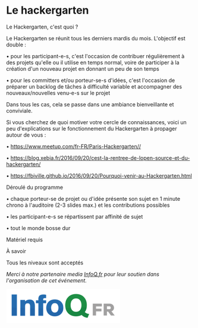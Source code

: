 # Le hackergarten

<!-- MACRO{snippet|debug=false|ignoreDownloadError=false|verbatim=false|file=src/site/resources/fragments/breadcrum.snippet.html} -->

Le Hackergarten, c'est quoi ?

Le Hackergarten se réunit tous les derniers mardis du mois. L'objectif est double :

• pour les participant-e-s, c'est l'occasion de contribuer régulièrement à des projets qu'elle ou il utilise en temps normal, voire de participer à la création d'un nouveau projet en donnant un peu de son temps

• pour les committers et/ou porteur-se-s d'idées, c'est l'occasion de préparer un backlog de tâches à difficulté variable et accompagner des nouveaux/nouvelles venu-e-s sur le projet

Dans tous les cas, cela se passe dans une ambiance bienveillante et conviviale.

Si vous cherchez de quoi motiver votre cercle de connaissances, voici un peu d'explications sur le fonctionnement du Hackergarten à propager autour de vous :

• <https://www.meetup.com/fr-FR/Paris-Hackergarten//>

• <https://blog.xebia.fr/2016/09/20/cest-la-rentree-de-lopen-source-et-du-hackergarten/>

• <https://fbiville.github.io/2016/09/20/Pourquoi-venir-au-Hackergarten.html>

Déroulé du programme

• chaque porteur-se de projet ou d'idée présente son sujet en 1 minute chrono à l'auditoire (2-3 slides max.) et les contributions possibles

• les participant-e-s se répartissent par affinité de sujet

• tout le monde bosse dur

Matériel requis

À savoir

Tous les niveaux sont acceptés

*Merci à notre partenaire media [InfoQ.fr](https://www.infoq.com/fr/) pour leur soutien dans l'organisation de cet événement.*

[![InfoQ FR](images/InfoQFR.png)](https://www.infoq.com/fr/)
